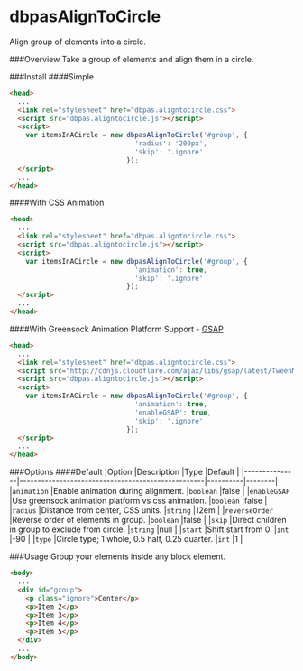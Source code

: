 dbpasAlignToCircle
==================

Align group of elements into a circle.

###Overview
Take a group of elements and align them in a circle.

###Install
####Simple
```html
<head>
  ...
  <link rel="stylesheet" href="dbpas.aligntocircle.css">
  <script src="dbpas.aligntocircle.js"></script>
  <script>
    var itemsInACircle = new dbpasAlignToCircle('#group', {
                               'radius': '200px',
                               'skip': '.ignore'
                             });
  </script>
  ...
</head>
```
####With CSS Animation
```html
<head>
  ...
  <link rel="stylesheet" href="dbpas.aligntocircle.css">
  <script src="dbpas.aligntocircle.js"></script>
  <script>
    var itemsInACircle = new dbpasAlignToCircle('#group', {
                               'animation': true,
                               'skip': '.ignore'
                             });
  </script>
  ...
</head>
```
####With Greensock Animation Platform Support - [GSAP](http://www.greensock.com/gsap-js/)
```html
<head>
  ...
  <link rel="stylesheet" href="dbpas.aligntocircle.css">
  <script src="http://cdnjs.cloudflare.com/ajax/libs/gsap/latest/TweenMax.min.js"></script>
  <script src="dbpas.aligntocircle.js"></script>
  <script>
    var itemsInACircle = new dbpasAlignToCircle('#group', {
                               'animation': true, 
                               'enableGSAP': true,
                               'skip': '.ignore'
                             });
  </script>
  ...
</head>
```

###Options
####Default
|Option         |Description                                        |Type      |Default |
|---------------|---------------------------------------------------|----------|--------|
|`animation`    |Enable animation during alignment.                 |`boolean` |false   |
|`enableGSAP`   |Use greensock animation platform vs css animation. |`boolean` |false   |
|`radius`       |Distance from center, CSS units.                   |`string`  |12em    |
|`reverseOrder` |Reverse order of elements in group.                |`boolean` |false   |
|`skip`         |Direct children in group to exclude from circle.   |`string`  |null    |
|`start`        |Shift start from 0.                                |`int`     |-90     |
|`type`         |Circle type; 1 whole, 0.5 half, 0.25 quarter.      |`int`     |1       |

###Usage
Group your elements inside any block element.
```html
<body>
  ...
  <div id="group">
    <p class="ignore">Center</p>
    <p>Item 2</p>
    <p>Item 3</p>
    <p>Item 4</p>
    <p>Item 5</p>
  </div>
  ...
</body>
```
